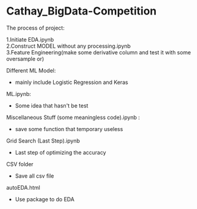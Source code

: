 # Cathay_BigData-Competition


The process of project:

1.Initiate EDA.ipynb    
2.Construct MODEL without any processing.ipynb  
3.Feature Engineering(make some derivative column and test it with some oversample or)  




Different ML Model: 
- mainly include Logistic Regression and Keras

ML.ipynb:
- Some idea that hasn't be test

Miscellaneous Stuff (some meaningless code).ipynb :
- save some function that temporary useless

Grid Search (Last Step).ipynb
- Last step of optimizing the accuracy

CSV folder
- Save all csv file

autoEDA.html
- Use package to do EDA 